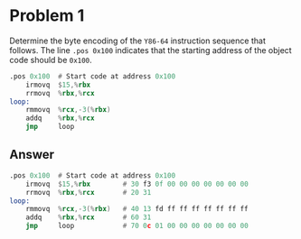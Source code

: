 # Problem 1

Determine the byte encoding of the `Y86-64` instruction sequence that follows. The
line `.pos 0x100` indicates that the starting address of the object code should be
`0x100`.

```asm
.pos 0x100  # Start code at address 0x100
    irmovq  $15,%rbx
    rrmovq  %rbx,%rcx
loop:
    rmmovq  %rcx,-3(%rbx)
    addq    %rbx,%rcx
    jmp     loop
```

## Answer

```asm
.pos 0x100  # Start code at address 0x100
    irmovq  $15,%rbx        # 30 f3 0f 00 00 00 00 00 00 00
    rrmovq  %rbx,%rcx       # 20 31
loop:
    rmmovq  %rcx,-3(%rbx)   # 40 13 fd ff ff ff ff ff ff ff
    addq    %rbx,%rcx       # 60 31
    jmp     loop            # 70 0c 01 00 00 00 00 00 00 00
```
